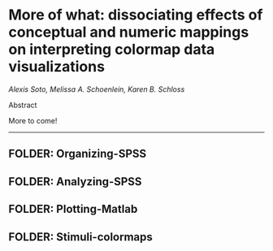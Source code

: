 # More of what: dissociating effects of conceptual and numeric mappings on interpreting colormap data visualizations

_Alexis Soto, Melissa A. Schoenlein, Karen B. Schloss_

Abstract

More to come! 

---

## FOLDER: Organizing-SPSS

## FOLDER: Analyzing-SPSS

## FOLDER: Plotting-Matlab

## FOLDER: Stimuli-colormaps
